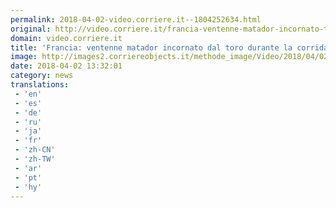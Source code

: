 ```yaml
---
permalink: 2018-04-02-video.corriere.it--1804252634.html
original: http://video.corriere.it/francia-ventenne-matador-incornato-toro-la-corrida/d3281e5c-3664-11e8-a836-1a6391d71628
domain: video.corriere.it
title: 'Francia: ventenne matador incornato dal toro durante la corrida - Corriere TV'
image: http://images2.corriereobjects.it/methode_image/Video/2018/04/02/Interni/Foto%20Interni%20-%20Trattate/torno_656_ori_crop_master__0x0_512x384_fb.jpg
date: 2018-04-02 13:32:01
category: news
translations: 
 - 'en'
 - 'es'
 - 'de'
 - 'ru'
 - 'ja'
 - 'fr'
 - 'zh-CN'
 - 'zh-TW'
 - 'ar'
 - 'pt'
 - 'hy'
---
```


